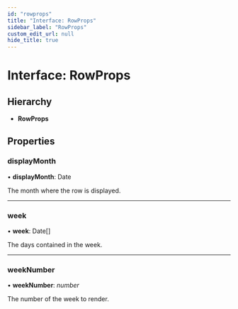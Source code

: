 ```yaml
---
id: "rowprops"
title: "Interface: RowProps"
sidebar_label: "RowProps"
custom_edit_url: null
hide_title: true
---
```


# Interface: RowProps

## Hierarchy

* **RowProps**

## Properties

### displayMonth

• **displayMonth**: Date

The month where the row is displayed.

___

### week

• **week**: Date[]

The days contained in the week.

___

### weekNumber

• **weekNumber**: *number*

The number of the week to render.
